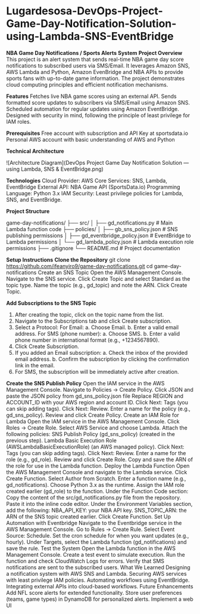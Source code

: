 # Lugardesosa-DevOps-Project-Game-Day-Notification-Solution-using-Lambda-SNS-EventBridge
**NBA Game Day Notifications / Sports Alerts System**
**Project Overview**
This project is an alert system that sends real-time NBA game day score notifications to subscribed users via SMS/Email. It leverages Amazon SNS, AWS Lambda and Python, Amazon EvenBridge and NBA APIs to provide sports fans with up-to-date game information. The project demonstrates cloud computing principles and efficient notification mechanisms.

**Features**
Fetches live NBA game scores using an external API.
Sends formatted score updates to subscribers via SMS/Email using Amazon SNS.
Scheduled automation for regular updates using Amazon EventBridge.
Designed with security in mind, following the principle of least privilege for IAM roles.

**Prerequisites**
Free account with subscription and API Key at sportsdata.io
Personal AWS account with basic understanding of AWS and Python

**Technical Architecture**

![Architecture Diagram](DevOps Project Game Day Notification Solution — using Lambda, SNS & EventBridge.png)


**Technologies**
Cloud Provider: AWS
Core Services: SNS, Lambda, EventBridge
External API: NBA Game API (SportsData.io)
Programming Language: Python 3.x
IAM Security:
Least privilege policies for Lambda, SNS, and EventBridge.


**Project Structure**

game-day-notifications/
├── src/
│   ├── gd_notifications.py          # Main Lambda function code
├── policies/
│   ├── gb_sns_policy.json           # SNS publishing permissions
│   ├── gd_eventbridge_policy.json   # EventBridge to Lambda permissions
│   └── gd_lambda_policy.json        # Lambda execution role permissions
├── .gitignore
└── README.md                        # Project documentation


**Setup Instructions**
**Clone the Repository**
git clone https://github.com/ifeanyiro9/game-day-notifications.git
cd game-day-notifications
Create an SNS Topic
Open the AWS Management Console.
Navigate to the SNS service.
Click Create Topic and select Standard as the topic type.
Name the topic (e.g., gd_topic) and note the ARN.
Click Create Topic.

**Add Subscriptions to the SNS Topic**
1. After creating the topic, click on the topic name from the list.
2. Navigate to the Subscriptions tab and click Create subscription.
3. Select a Protocol:
   For Email:
   a. Choose Email.
   b. Enter a valid email address.
   For SMS (phone number):
   a. Choose SMS.
   b. Enter a valid phone number in international format (e.g., +1234567890).
4. Click Create Subscription.
5. If you added an Email subscription:
   a. Check the inbox of the provided email address.
   b. Confirm the subscription by clicking the confirmation link in the email.
6. For SMS, the subscription will be immediately active after creation.

**Create the SNS Publish Policy**
Open the IAM service in the AWS Management Console.
Navigate to Policies → Create Policy.
Click JSON and paste the JSON policy from gd_sns_policy.json file
Replace REGION and ACCOUNT_ID with your AWS region and account ID.
Click Next: Tags (you can skip adding tags).
Click Next: Review.
Enter a name for the policy (e.g., gd_sns_policy).
Review and click Create Policy.
Create an IAM Role for Lambda
Open the IAM service in the AWS Management Console.
Click Roles → Create Role.
Select AWS Service and choose Lambda.
Attach the following policies:
SNS Publish Policy (gd_sns_policy) (created in the previous step).
Lambda Basic Execution Role (AWSLambdaBasicExecutionRole) (an AWS managed policy).
Click Next: Tags (you can skip adding tags).
Click Next: Review.
Enter a name for the role (e.g., gd_role).
Review and click Create Role.
Copy and save the ARN of the role for use in the Lambda function.
Deploy the Lambda Function
Open the AWS Management Console and navigate to the Lambda service.
Click Create Function.
Select Author from Scratch.
Enter a function name (e.g., gd_notifications).
Choose Python 3.x as the runtime.
Assign the IAM role created earlier (gd_role) to the function.
Under the Function Code section:
Copy the content of the src/gd_notifications.py file from the repository.
Paste it into the inline code editor.
Under the Environment Variables section, add the following:
NBA_API_KEY: your NBA API key.
SNS_TOPIC_ARN: the ARN of the SNS topic created earlier.
Click Create Function.
Set Up Automation with Eventbridge
Navigate to the Eventbridge service in the AWS Management Console.
Go to Rules → Create Rule.
Select Event Source: Schedule.
Set the cron schedule for when you want updates (e.g., hourly).
Under Targets, select the Lambda function (gd_notifications) and save the rule.
Test the System
Open the Lambda function in the AWS Management Console.
Create a test event to simulate execution.
Run the function and check CloudWatch Logs for errors.
Verify that SMS notifications are sent to the subscribed users.
What We Learned
Designing a notification system with AWS SNS and Lambda.
Securing AWS services with least privilege IAM policies.
Automating workflows using EventBridge.
Integrating external APIs into cloud-based workflows.
Future Enhancements
Add NFL score alerts for extended functionality.
Store user preferences (teams, game types) in DynamoDB for personalized alerts.
Implement a web UI
